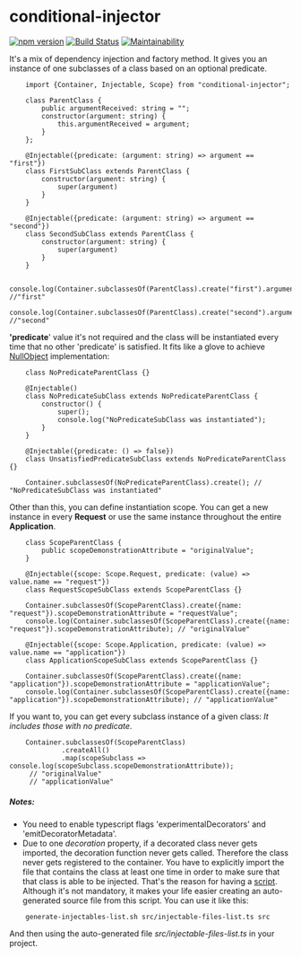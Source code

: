 # conditional-injector
[![npm version](https://badge.fury.io/js/conditional-injector.svg)](https://badge.fury.io/js/conditional-injector) [![Build Status](https://travis-ci.org/lopidio/conditional-injector.svg?branch=master)](https://travis-ci.org/lopidio/conditional-injector)
[![Maintainability](https://api.codeclimate.com/v1/badges/79bc754a17876de9ab8b/maintainability)](https://codeclimate.com/github/lopidio/conditional-injector/maintainability)

It's a mix of dependency injection and factory method.
It gives you an instance of one subclasses of a class based on an optional predicate.
```
    import {Container, Injectable, Scope} from "conditional-injector";
        
    class ParentClass {
        public argumentReceived: string = "";
        constructor(argument: string) {
            this.argumentReceived = argument;
        }
    };
    
    @Injectable({predicate: (argument: string) => argument == "first"})
    class FirstSubClass extends ParentClass {
        constructor(argument: string) {
            super(argument)
        }
    }
    
    @Injectable({predicate: (argument: string) => argument == "second"})
    class SecondSubClass extends ParentClass {
        constructor(argument: string) {
            super(argument)
        }
    }
    
    console.log(Container.subclassesOf(ParentClass).create("first").argumentReceived); //"first"
    console.log(Container.subclassesOf(ParentClass).create("second").argumentReceived); //"second" 
```
**'predicate**' value it's not required and the class will be instantiated every time that no other 'predicate' is satisfied.
It fits like a glove to achieve [NullObject](https://en.wikipedia.org/wiki/Null_object_pattern) implementation:
```
    class NoPredicateParentClass {}
    
    @Injectable()
    class NoPredicateSubClass extends NoPredicateParentClass {
        constructor() {
            super();
            console.log("NoPredicateSubClass was instantiated");
        }
    }
    
    @Injectable({predicate: () => false})
    class UnsatisfiedPredicateSubClass extends NoPredicateParentClass {}
    
    Container.subclassesOf(NoPredicateParentClass).create(); // "NoPredicateSubClass was instantiated"
```
Other than this, you can define instantiation scope.
You can get a new instance in every **Request** or use the same instance throughout the entire **Application**.  
```
    class ScopeParentClass {
        public scopeDemonstrationAttribute = "originalValue";
    }
    
    @Injectable({scope: Scope.Request, predicate: (value) => value.name == "request"})
    class RequestScopeSubClass extends ScopeParentClass {}
    
    Container.subclassesOf(ScopeParentClass).create({name: "request"}).scopeDemonstrationAttribute = "requestValue";
    console.log(Container.subclassesOf(ScopeParentClass).create({name: "request"}).scopeDemonstrationAttribute); // "originalValue"
    
    @Injectable({scope: Scope.Application, predicate: (value) => value.name == "application"})
    class ApplicationScopeSubClass extends ScopeParentClass {}
    
    Container.subclassesOf(ScopeParentClass).create({name: "application"}).scopeDemonstrationAttribute = "applicationValue";
    console.log(Container.subclassesOf(ScopeParentClass).create({name: "application"}).scopeDemonstrationAttribute); // "applicationValue"
```
If you want to, you can get every subclass instance of a given class:
*It includes those with no predicate*.
```
    Container.subclassesOf(ScopeParentClass)
             .createAll()
             .map(scopeSubclass => console.log(scopeSubclass.scopeDemonstrationAttribute));
     // "originalValue" 
     // "applicationValue"
``` 
##### Notes: 
-   You need to enable typescript flags 'experimentalDecorators' and 'emitDecoratorMetadata'.
-   Due to one *decoration* property, if a decorated class never gets imported, the decoration function never gets called. Therefore the class never gets registered to the container.
You have to explicitly import the file that contains the class at least one time in order to make sure that that class is able to be injected.
That's the reason for having a [script](./generate-injectables-list.sh).
Although it's not mandatory, it makes your life easier creating an auto-generated source file from this script.
You can use it like this:
```
    generate-injectables-list.sh src/injectable-files-list.ts src
```
 And then using the auto-generated file _src/injectable-files-list.ts_ in your project.
